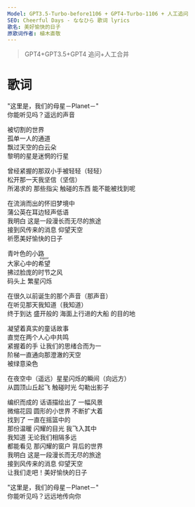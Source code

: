 ```yaml
---
Model: GPT3.5-Turbo-before1106 + GPT4-Turbo-1106 + 人工追问
SEO: Cheerful Days - ななひら 歌词 lyrics
歌名: 美好愉快的日子
原歌词作者: 植木直敬
---
```


> GPT4+GPT3.5+GPT4 追问+人工合并

歌词
======  
"这里是，我们的母星－Planet－"  
你能听见吗？遥远的声音  

被切割的世界  
孤单一人的通道  
飘过天空的白云朵  
黎明的星是迷惘的行星  

曾经紧握的那双小手被轻轻（轻轻）  
松开那一天我坚信（坚信）  
所渴求的 那些指尖 触碰的东西 能不能被找到呢  

在流淌而出的怀旧梦境中  
蒲公英在耳边轻声低语  
我明白 这是一段漫长而无尽的旅途  
接到风传来的消息 仰望天空  
祈愿美好愉快的日子  

青叶色的小路  
大家心中的<ruby>希望<rt>espoir</rt></ruby>  
拂过脸庞的时节之风  
码头上 繁星闪烁  

在很久以前诞生的那个声音（那声音）  
在听见那天我知道（我知道）  
终于到达 盛开般的 海面上行进的大船 的目的地  

凝望着真实的童话故事  
直觉在两个人心中共鸣  
紧握着的手 让我们的思绪合而为一  
阶梯一直通向那澄澈的天空  
被绿意染色  

在夜空中（遥远）星星闪烁的瞬间（向远方）  
从圆顶山丘起飞 触碰时光 勾勒出影子  

编织而成的 话语描绘出了 一幅风景  
微缩花园 圆形的小世界 不断扩大着  
找到了 一直在摇篮中的  
那份温暖 闪耀的目光 我飞入其中  
我知道 无论我们相隔多远  
都能看见 那闪耀的窗户 背后的世界  
我明白 这是一段漫长而无尽的旅途  
接到风传来的消息 仰望天空  
让我们走吧！美好愉快的日子  

"这里是，我们的母星－Planet－"  
你能听见吗？远远地传向你  
